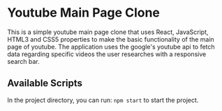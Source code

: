 # Youtube Main Page Clone

This is a simple youtube main page clone that uses React, JavaScript, HTML3 and CSS5 properties to make the basic functionality of the main page of youtube. The application uses the google's youtube api to fetch data regarding specific videos the user researches with a responsive search bar. 


## Available Scripts

In the project directory, you can run: `npm start` to start the project. 